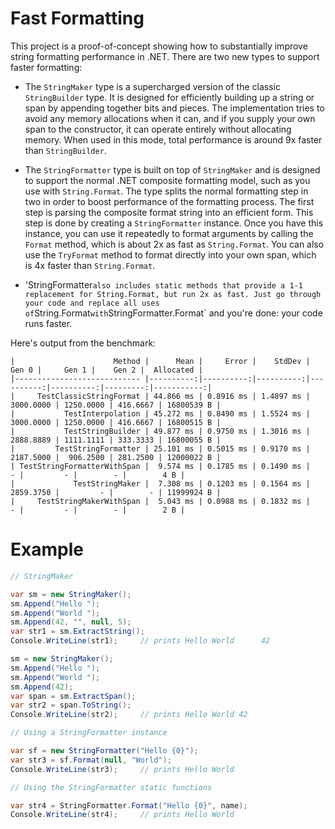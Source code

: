 # Fast Formatting

This project is a proof-of-concept showing how to substantially improve string formatting performance in .NET.
There are two new types to support faster formatting:

* The `StringMaker` type is a supercharged version of the classic `StringBuilder` type. It
is designed for efficiently building up a string or span by appending together bits and
pieces. The implementation tries to avoid any memory allocations when it can, and if you
supply your own span to the constructor, it can operate entirely without allocating memory.
When used in this mode, total performance is around 9x faster than `StringBuilder`.

* The `StringFormatter` type is built on top of `StringMaker` and is designed to support the
normal .NET composite formatting model, such as you use with `String.Format`. The type splits
the normal formatting step in two in order to boost performance of the formatting process. 
The first step is parsing the composite format string into an efficient form. This step is done
by creating a `StringFormatter` instance. Once you have this instance, you can use it repeatedly
to format arguments by calling the `Format` method, which is about 2x as fast as `String.Format`.
You can also use the `TryFormat` method to format directly into your own span, which is 4x faster
than `String.Format`.

* 'StringFormatter` also includes static methods that provide a 1-1 replacement for String.Format,
but run 2x as fast. Just go through your code and replace all uses of `String.Format` with
`StringFormatter.Format` and you're done: your code runs faster.

Here's output from the benchmark:

```
|                      Method |      Mean |     Error |    StdDev |     Gen 0 |     Gen 1 |    Gen 2 |  Allocated |
|---------------------------- |----------:|----------:|----------:|----------:|----------:|---------:|-----------:|
|     TestClassicStringFormat | 44.866 ms | 0.8916 ms | 1.4897 ms | 3000.0000 | 1250.0000 | 416.6667 | 16800539 B |
|           TestInterpolation | 45.272 ms | 0.8490 ms | 1.5524 ms | 3000.0000 | 1250.0000 | 416.6667 | 16800515 B |
|           TestStringBuilder | 49.877 ms | 0.9750 ms | 1.3016 ms | 2888.8889 | 1111.1111 | 333.3333 | 16800055 B |
|         TestStringFormatter | 25.101 ms | 0.5015 ms | 0.9170 ms | 2187.5000 |  906.2500 | 281.2500 | 12000022 B |
| TestStringFormatterWithSpan |  9.574 ms | 0.1785 ms | 0.1490 ms |         - |         - |        - |        4 B |
|             TestStringMaker |  7.308 ms | 0.1203 ms | 0.1564 ms | 2859.3750 |         - |        - | 11999924 B |
|     TestStringMakerWithSpan |  5.043 ms | 0.0988 ms | 0.1832 ms |         - |         - |        - |        2 B |
```

# Example

```csharp
// StringMaker

var sm = new StringMaker();
sm.Append("Hello ");
sm.Append("World ");
sm.Append(42, "", null, 5);
var str1 = sm.ExtractString();
Console.WriteLine(str1);     // prints Hello World      42

sm = new StringMaker();
sm.Append("Hello ");
sm.Append("World ");
sm.Append(42);
var span = sm.ExtractSpan();
var str2 = span.ToString();
Console.WriteLine(str2);     // prints Hello World 42

// Using a StringFormatter instance

var sf = new StringFormatter("Hello {0}");
var str3 = sf.Format(null, "World");
Console.WriteLine(str3);     // prints Hello World

// Using the StringFormatter static functions

var str4 = StringFormatter.Format("Hello {0}", name);
Console.WriteLine(str4);     // prints Hello World
```
